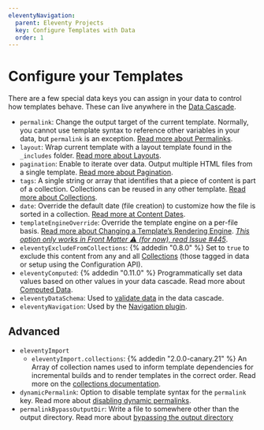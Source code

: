 ```yaml
---
eleventyNavigation:
  parent: Eleventy Projects
  key: Configure Templates with Data
  order: 1
---
```


# Configure your Templates

There are a few special data keys you can assign in your data to control how templates behave. These can live anywhere in the [Data Cascade](/docs/data-cascade/).

- `permalink`: Change the output target of the current template. Normally, you cannot use template syntax to reference other variables in your data, but `permalink` is an exception. [Read more about Permalinks](/docs/permalinks/).
- `layout`: Wrap current template with a layout template found in the `_includes` folder. [Read more about Layouts](/docs/layouts/).
- `pagination`: Enable to iterate over data. Output multiple HTML files from a single template. [Read more about Pagination](/docs/pagination/).
- `tags`: A single string or array that identifies that a piece of content is part of a collection. Collections can be reused in any other template. [Read more about Collections](/docs/collections/).
- `date`: Override the default date (file creation) to customize how the file is sorted in a collection. [Read more at Content Dates](/docs/dates/).
- `templateEngineOverride`: Override the template engine on a per-file basis. [Read more about Changing a Template’s Rendering Engine](/docs/template-overrides/). [_This option only works in Front Matter ⚠️ (for now), read Issue #445_](https://github.com/11ty/eleventy/issues/445).
- `eleventyExcludeFromCollections`: {% addedin "0.8.0" %} Set to `true` to exclude this content from any and all [Collections](/docs/collections/) (those tagged in data or setup using the Configuration API).
- `eleventyComputed`: {% addedin "0.11.0" %} Programmatically set data values based on other values in your data cascade. Read more about [Computed Data](/docs/data-computed/).
- `eleventyDataSchema`: Used to [validate data](/docs/data-validate/) in the data cascade.
- `eleventyNavigation`: Used by the [Navigation plugin](/docs/plugins/navigation/#adding-templates-to-the-navigation).

## Advanced

- `eleventyImport`
  - `eleventyImport.collections`: {% addedin "2.0.0-canary.21" %} An Array of collection names used to inform template dependencies for incremental builds and to render templates in the correct order. Read more on the [collections documentation](/docs/collections/#declare-your-collections-for-incremental-builds).
- `dynamicPermalink`: Option to disable template syntax for the `permalink` key. Read more about [disabling dynamic permalinks](/docs/permalinks/#disable-templating-in-permalinks).
- `permalinkBypassOutputDir`: Write a file to somewhere other than the output directory. Read more about [bypassing the output directory](/docs/permalinks/#ignore-the-output-directory)
